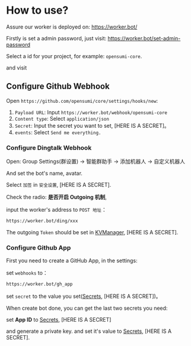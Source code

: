 # How to use?

Assure our worker is deployed on: <https://worker.bot/>

Firstly is set a admin password, just visit: <https://worker.bot/set-admin-password>

Select a id for your project, for example: `opensumi-core`.

and visit 

## Configure Github Webhook

Open `https://github.com/opensumi/core/settings/hooks/new`:

1. `Payload URL`: Input `https://worker.bot/webhook/opensumi-core`
2. `Content type`: Select `application/json`
3. `Secret`: Input the secret you want to set, [HERE IS A SECRET]。
4. `events`: Select `Send me everything.`

### Configure Dingtalk Webhook

Open: Group Settings(群设置) -> 智能群助手 -> 添加机器人 -> 自定义机器人

And set the bot's name, avatar.

Select `加签` in `安全设置`, [HERE IS A SECRET].

Check the radio: **是否开启 Outgoing 机制**,

input the worker's address to `POST 地址`：

```txt
https://worker.bot/ding/xxx
```

The outgoing `Token` should be set in [KVManager](./kv.md), [HERE IS A SECRET].

### Configure Github App

First you need to create a GitHub App, in the settings:

set `webhooks` to：

```txt
https://worker.bot/gh_app
```

set `secret` to the value you set([Secrets](./secrets.md), [HERE IS A SECRET])。

When create bot done, you can get the last two secrets you need:

set **App ID** to [Secrets](./secrets.md), [HERE IS A SECRET]

and generate a private key. and set it's value to [Secrets](./secrets.md), [HERE IS A SECRET].
